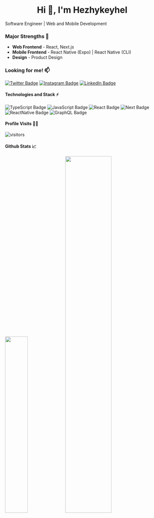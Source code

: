 <h1 align="center">Hi 👋, I'm Hezhykeyhel</h1>

Software Engineer | Web and Mobile Development

### Major Strengths 💪

- <b>Web Frontend</b> - React, Next.js
- <b>Mobile Frontend</b> - React Native (Expo) | React Native (CLI)
- <b>Design</b> - Product Design
  
### Looking for me! 📫

[![Twitter Badge](https://img.shields.io/badge/Twitter-1DA1F2?style=for-the-badge&logo=twitter&logoColor=white
)](https://twitter.com/hezhykeyhel)
[![Instagram Badge](https://img.shields.io/badge/Instagram-E4405F?style=for-the-badge&logo=instagram&logoColor=white
)](https://www.instagram.com/hezhykeyhel/)
[![LinkedIn Badge](https://img.shields.io/badge/LinkedIn-0077B5?style=for-the-badge&logo=linkedin&logoColor=white
)](https://www.linkedin.com/in/hezhykeyhel/)

#### Technologies and Stack ⚡️

![TypeScript Badge](https://img.shields.io/badge/TypeScript-007ACC?style=for-the-badge&logo=typescript&logoColor=white)
![JavaScript Badge](https://img.shields.io/badge/JavaScript-F7DF1E?style=for-the-badge&logo=javascript&logoColor=black)
![React Badge](https://img.shields.io/badge/React-20232A?style=for-the-badge&logo=react&logoColor=61DAFB)
![Next Badge](https://img.shields.io/badge/Next-black?style=for-the-badge&logo=next.js&logoColor=white)
![ReactNative Badge](https://img.shields.io/badge/React_Native-20232A?style=for-the-badge&logo=react&logoColor=61DAFB)
![GraphQL Badge](https://img.shields.io/badge/GraphQL-E10098?style=for-the-badge&logo=graphql)

#### Profile Visits 🕵️‍♂️

![visitors](https://komarev.com/ghpvc/?username=hezhykeyhel&style=for-the-badge)

#### Github Stats 📈

<img width="38.4%" src="https://github-readme-stats-eight-theta.vercel.app/api/top-langs/?username=hezhykeyhel&layout=compact&langs_count=10&theme=dark&bg_color=000000"/>
<img width="54.6%" src="https://github-readme-streak-stats.herokuapp.com/?user=hezhykeyhel&theme=highcontrast&fire=ffffff&ring=ffffff&border=ffffff&currStreakLabel=ffffff"/>

